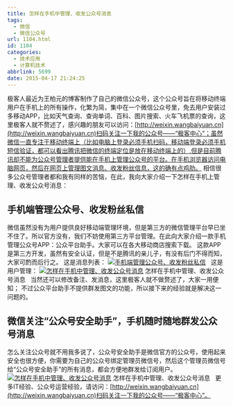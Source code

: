```yaml
---
title: 怎样在手机中管理、收发公众号消息
tags:
  - 微信
  - 微信公众号
url: 1104.html
id: 1104
categories:
  - 技术应用
  - 计算机技术
abbrlink: 5699
date: 2015-04-17 21:24:25
---
```


极客人最近为王柏元的博客制作了自己的微信公众号，这个公众号旨在将移动终端用户在手机上的所有操作，化繁为简，集中在一个微信公众号里，免去用户安装过多移动APP，比如天气查询、查询单词、百科、图片搜索、火车飞机票的查询，这里极客人就不赘述了，感兴趣的朋友可以访问：[http://weixin.wangbaiyuan.cn](http://weixin.wangbaiyuan.cn)扫码关注一下我的公众号——“极客中心”；虽然微信一直专注于移动终端上（比如电脑上登录必须手机扫码，移动端登录必须手机短信验证，都可以看出腾讯把微信的终端定位是放在移动终端上的）,但是目前腾讯却不能为公众号管理者提供能在手机上管理公众号的平台。在手机浏览器访问电脑网页，然后在网页上管理图文消息、收发粉丝信息，这的确有点鸡肋。 相信很多公众号管理者都和我有同样的苦恼，在此，我向大家介绍一下怎样在手机上管理、收发公众号消息：

手机端管理公众号、收发粉丝私信
---------------

微信虽然没有为用户提供良好移动端管理环境，但是第三方的微信管理平台早已坐不住了。所以官方没有，我们不妨使用第三方平台管理。在此向大家介绍一款手机管理公众号APP：公众平台助手。大家可以在各大移动商店搜索下载。 这款APP是第三方开发，虽然有安全认证，但是不是腾讯的亲儿子，有没有后门不得而知，大家可酌而后行之。 这是消息列表： [![手机端管理公众号、收发粉丝私信](http://wangbaiyuan.cn/wp-content/uploads/2015/04/image_thumb2.png "手机端管理公众号、收发粉丝私信")](http://wangbaiyuan.cn/wp-content/uploads/2015/04/image2.png)   这是用户管理： [![怎样在手机中管理、收发公众号消息](http://wangbaiyuan.cn/wp-content/uploads/2015/04/6D_A1LM08I8W_YU3S1GI_thumb.png "怎样在手机中管理、收发公众号消息")](http://wangbaiyuan.cn/wp-content/uploads/2015/04/6D_A1LM08I8W_YU3S1GI.png) 怎样在手机中管理、收发公众号消息   当然还可以修改备注、发消息，这里极客人就不做赘述了，大家一用便知； 不过公众平台助手不提供群发图文的功能，所以接下来的经验就是解决这一问题的。

微信关注“公众号安全助手”，手机随时随地群发公众号消息
---------------------------

怎么关注公众号就不用我多说了，公众号安全助手是微信官方的公众号，使用起来安全也很方便，你需要为自己的公众号绑定管理员微信号，然后这个管理员微信号给“公众号安全助手”的所有消息，都会方便地群发给订阅用户。 [![怎样在手机中管理、收发公众号消息](http://wangbaiyuan.cn/wp-content/uploads/2015/04/image_thumb3.png "怎样在手机中管理、收发公众号消息")](http://wangbaiyuan.cn/wp-content/uploads/2015/04/image3.png) 怎样在手机中管理、收发公众号消息   更多IT经验、公众号运营经验，请访问：[http://weixin.wangbaiyuan.cn](http://weixin.wangbaiyuan.cn)扫码关注一下我的公众号——“极客中心”。